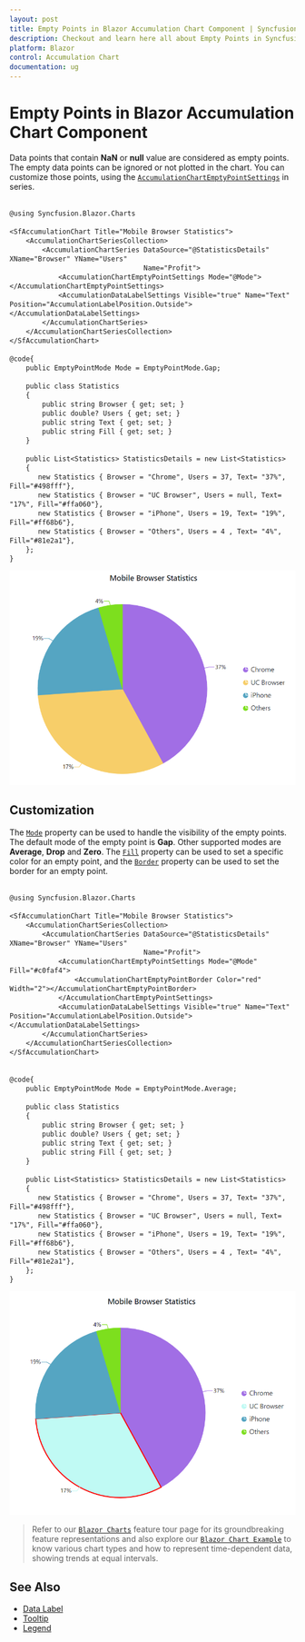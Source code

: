 ```yaml
---
layout: post
title: Empty Points in Blazor Accumulation Chart Component | Syncfusion
description: Checkout and learn here all about Empty Points in Syncfusion Blazor Accumulation Chart component and more.
platform: Blazor
control: Accumulation Chart
documentation: ug
---
```


# Empty Points in Blazor Accumulation Chart Component

Data points that contain **NaN** or **null** value are considered as empty points. The empty data points can be ignored or not plotted in the chart. You can customize those points, using the [`AccumulationChartEmptyPointSettings`](https://help.syncfusion.com/cr/blazor/Syncfusion.Blazor.Charts.AccumulationChartEmptyPointSettings.html) in series. 

```cshtml 

@using Syncfusion.Blazor.Charts

<SfAccumulationChart Title="Mobile Browser Statistics">
    <AccumulationChartSeriesCollection>
        <AccumulationChartSeries DataSource="@StatisticsDetails" XName="Browser" YName="Users"
                                 Name="Profit">
            <AccumulationChartEmptyPointSettings Mode="@Mode"></AccumulationChartEmptyPointSettings>
            <AccumulationDataLabelSettings Visible="true" Name="Text" Position="AccumulationLabelPosition.Outside"></AccumulationDataLabelSettings>
        </AccumulationChartSeries>
    </AccumulationChartSeriesCollection>
</SfAccumulationChart>

@code{
    public EmptyPointMode Mode = EmptyPointMode.Gap;

    public class Statistics
    {
        public string Browser { get; set; }
        public double? Users { get; set; }
        public string Text { get; set; }
        public string Fill { get; set; }
    }
	
    public List<Statistics> StatisticsDetails = new List<Statistics>
	{
       new Statistics { Browser = "Chrome", Users = 37, Text= "37%", Fill="#498fff"},
       new Statistics { Browser = "UC Browser", Users = null, Text= "17%", Fill="#ffa060"},
       new Statistics { Browser = "iPhone", Users = 19, Text= "19%", Fill="#ff68b6"},
       new Statistics { Browser = "Others", Users = 4 , Text= "4%", Fill="#81e2a1"},
    };
}

```

![Empty Points](images/empty/empty.png)

## Customization

The [`Mode`](https://help.syncfusion.com/cr/blazor/Syncfusion.Blazor.Charts.AccumulationChartEmptyPointSettings.html#Syncfusion_Blazor_Charts_AccumulationChartEmptyPointSettings_Mode) property can be used to handle the visibility of the empty points. The default mode of the empty point is **Gap**. Other supported modes are **Average**, **Drop** and **Zero**. The [`Fill`](https://help.syncfusion.com/cr/blazor/Syncfusion.Blazor.Charts.AccumulationChartEmptyPointSettings.html#Syncfusion_Blazor_Charts_AccumulationChartEmptyPointSettings_Fill) property can be used to set a specific color for an empty point, and the [`Border`](https://help.syncfusion.com/cr/blazor/Syncfusion.Blazor.Charts.AccumulationChartEmptyPointSettings.html#Syncfusion_Blazor_Charts_AccumulationChartEmptyPointSettings_Border) property can be used to set the border for an empty point.

```cshtml 

@using Syncfusion.Blazor.Charts

<SfAccumulationChart Title="Mobile Browser Statistics">
    <AccumulationChartSeriesCollection>
        <AccumulationChartSeries DataSource="@StatisticsDetails" XName="Browser" YName="Users"
                                 Name="Profit">
            <AccumulationChartEmptyPointSettings Mode="@Mode" Fill="#c0faf4">
                <AccumulationChartEmptyPointBorder Color="red" Width="2"></AccumulationChartEmptyPointBorder>
            </AccumulationChartEmptyPointSettings>
            <AccumulationDataLabelSettings Visible="true" Name="Text" Position="AccumulationLabelPosition.Outside"></AccumulationDataLabelSettings>
        </AccumulationChartSeries>
    </AccumulationChartSeriesCollection>
</SfAccumulationChart>


@code{
    public EmptyPointMode Mode = EmptyPointMode.Average;

    public class Statistics
    {
        public string Browser { get; set; }
        public double? Users { get; set; }
        public string Text { get; set; }
        public string Fill { get; set; }
    }
	
    public List<Statistics> StatisticsDetails = new List<Statistics>
	{
       new Statistics { Browser = "Chrome", Users = 37, Text= "37%", Fill="#498fff"},
       new Statistics { Browser = "UC Browser", Users = null, Text= "17%", Fill="#ffa060"},
       new Statistics { Browser = "iPhone", Users = 19, Text= "19%", Fill="#ff68b6"},
       new Statistics { Browser = "Others", Users = 4 , Text= "4%", Fill="#81e2a1"},
    };
}

```

![Customized Empty Points](images/empty/custom.png)

> Refer to our [`Blazor Charts`](https://www.syncfusion.com/blazor-components/blazor-charts) feature tour page for its groundbreaking feature representations and also explore our [`Blazor Chart Example`](https://blazor.syncfusion.com/demos/chart/pie?theme=bootstrap4) to know various chart types and how to represent time-dependent data, showing trends at equal intervals.

## See Also

* [Data Label](./data-labels)
* [Tooltip](./tool-tip)
* [Legend](./legend)